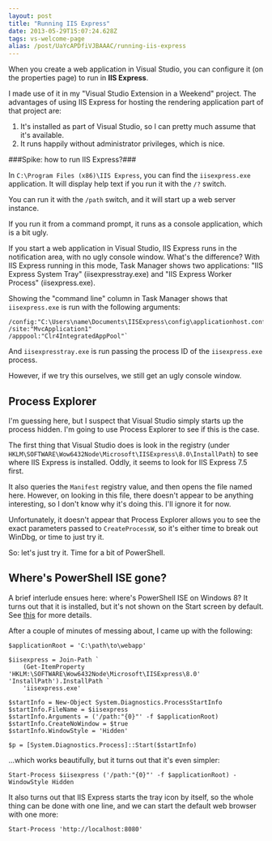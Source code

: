 ```yaml
---
layout: post
title: "Running IIS Express"
date: 2013-05-29T15:07:24.628Z
tags: vs-welcome-page
alias: /post/UaYcAPDfiVJBAAAC/running-iis-express
---
```


When you create a web application in Visual Studio, you can configure it (on the
properties page) to run in **IIS Express**.

I made use of it in my "Visual Studio Extension in a Weekend" project. The
advantages of using IIS Express for hosting the rendering application part of that project are:

1. It's installed as part of Visual Studio, so I can pretty much assume that it's available.
2. It runs happily without administrator privileges, which is nice.

###Spike: how to run IIS Express?###

In `C:\Program Files (x86)\IIS Express`, you can find the `iisexpress.exe` 
application. It will display help text if you run it with the `/?` switch.

You can run it with the `/path` switch, and it will start up a web server instance.

If you run it from a command prompt, it runs as a console application, which is 
a bit ugly.

If you start a web application in Visual Studio, IIS Express runs in the 
notification area, with no ugly console window. What's the difference? 
With IIS Express running in this mode, Task Manager shows two applications: 
"IIS Express System Tray" (iisexpresstray.exe) and "IIS Express Worker Process" 
(iisexpress.exe).

Showing the "command line" column in Task Manager shows that `iisexpress.exe` 
is run with the following arguments:

    /config:"C:\Users\name\Documents\IISExpress\config\applicationhost.config"
    /site:"MvcApplication1"
    /apppool:"Clr4IntegratedAppPool"`

And `iisexpresstray.exe` is run passing the process ID of the `iisexpress.exe` 
process.

However, if we try this ourselves, we still get an ugly console window.

Process Explorer
--

I'm guessing here, but I suspect that Visual Studio simply starts up the process
hidden. I'm going to use Process Explorer to see if this is the case.

The first thing that Visual Studio does is look in the registry (under 
`HKLM\SOFTWARE\Wow6432Node\Microsoft\IISExpress\8.0\InstallPath`) to see where 
IIS Express is installed. Oddly, it seems to look for IIS Express 7.5 first.

It also queries the `Manifest` registry value, and then opens the file named here. 
However, on looking in this file, there doesn't appear to be anything interesting, 
so I don't know why it's doing this. I'll ignore it for now.

Unfortunately, it doesn't appear that Process Explorer allows you to see the 
exact parameters passed to `CreateProcessW`, so it's either time to break out 
WinDbg, or time to just try it.

So: let's just try it. Time for a bit of PowerShell.

Where's PowerShell ISE gone?
--

A brief interlude ensues here: where's PowerShell ISE on Windows 8? It turns out 
that it is installed, but it's not shown on the Start screen by default. 
See [this](http://trekker.net/archives/where-is-the-powershell-ise-in-windows-8/) 
for more details.

After a couple of minutes of messing about, I came up with the following:

    $applicationRoot = 'C:\path\to\webapp'
	
	$iisexpress = Join-Path `
	    (Get-ItemProperty 'HKLM:\SOFTWARE\Wow6432Node\Microsoft\IISExpress\8.0' 'InstallPath').InstallPath `
	    'iisexpress.exe'
	
	$startInfo = New-Object System.Diagnostics.ProcessStartInfo
	$startInfo.FileName = $iisexpress
	$startInfo.Arguments = ('/path:"{0}"' -f $applicationRoot)
	$startInfo.CreateNoWindow = $true
	$startInfo.WindowStyle = 'Hidden'
	
	$p = [System.Diagnostics.Process]::Start($startInfo)

...which works beautifully, but it turns out that it's even simpler:

	Start-Process $iisexpress ('/path:"{0}"' -f $applicationRoot) -WindowStyle Hidden

It also turns out that IIS Express starts the tray icon by itself, so the whole
thing can be done with one line, and we can start the default web browser with one more:

	Start-Process 'http://localhost:8080'

